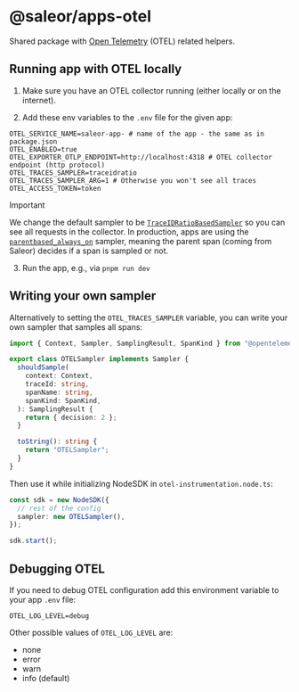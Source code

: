 # @saleor/apps-otel

Shared package with [Open Telemetry](https://opentelemetry.io/) (OTEL) related helpers.

## Running app with OTEL locally

1. Make sure you have an OTEL collector running (either locally or on the internet).

2. Add these env variables to the `.env` file for the given app:

```
OTEL_SERVICE_NAME=saleor-app- # name of the app - the same as in package.json
OTEL_ENABLED=true
OTEL_EXPORTER_OTLP_ENDPOINT=http://localhost:4318 # OTEL collector endpoint (http protocol)
OTEL_TRACES_SAMPLER=traceidratio
OTEL_TRACES_SAMPLER_ARG=1 # Otherwise you won't see all traces
OTEL_ACCESS_TOKEN=token
```

> [!IMPORTANT]
> We change the default sampler to be [`TraceIDRatioBasedSampler`](https://opentelemetry.io/docs/languages/js/sampling/#traceidratiobasedsampler) so you can see all requests in the collector. In production, apps are using the [`parentbased_always_on`](https://opentelemetry.io/docs/languages/sdk-configuration/general/#otel_traces_sampler) sampler, meaning the parent span (coming from Saleor) decides if a span is sampled or not.

3. Run the app, e.g., via `pnpm run dev`

## Writing your own sampler

Alternatively to setting the `OTEL_TRACES_SAMPLER` variable, you can write your own sampler that samples all spans:

```ts
import { Context, Sampler, SamplingResult, SpanKind } from "@opentelemetry/api";

export class OTELSampler implements Sampler {
  shouldSample(
    context: Context,
    traceId: string,
    spanName: string,
    spanKind: SpanKind,
  ): SamplingResult {
    return { decision: 2 };
  }

  toString(): string {
    return "OTELSampler";
  }
}
```

Then use it while initializing NodeSDK in `otel-instrumentation.node.ts`:

```ts
const sdk = new NodeSDK({
  // rest of the config
  sampler: new OTELSampler(),
});

sdk.start();
```

## Debugging OTEL

If you need to debug OTEL configuration add this environment variable to your app `.env` file:

```
OTEL_LOG_LEVEL=debug
```

Other possible values of `OTEL_LOG_LEVEL` are:

- none
- error
- warn
- info (default)
